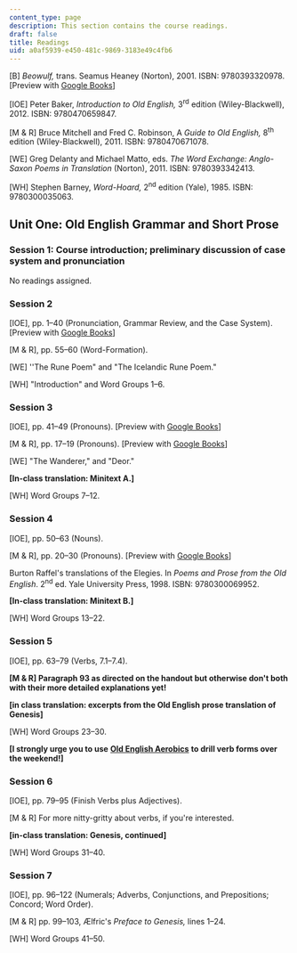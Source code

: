 ```yaml
---
content_type: page
description: This section contains the course readings.
draft: false
title: Readings
uid: a0af5939-e450-481c-9869-3183e49c4fb6
---
```

\[B\] *Beowulf,* trans. Seamus Heaney (Norton), 2001. ISBN: ‎9780393320978. \[Preview with [Google Books](https://www.google.com/books/edition/Beowulf_a_New_Verse_Translation_Bilingua/m-7crEM3A0AC?hl=en&gbpv=1)\]

\[IOE\] Peter Baker, *Introduction to Old English,* 3<sup>rd</sup> edition (Wiley-Blackwell), 2012. ISBN: 9780470659847. 

\[M & R\] Bruce Mitchell and Fred C. Robinson, A *Guide to Old English,* 8<sup>th</sup> edition (Wiley-Blackwell), 2011. ISBN: ‎9780470671078. 

\[WE\] Greg Delanty and Michael Matto, eds. *The Word Exchange: Anglo-Saxon Poems in Translation* (Norton), 2011. ISBN: ‎9780393342413. 

\[WH\] Stephen Barney, *Word-Hoard,* 2<sup>nd</sup> edition (Yale), 1985. ISBN: ‎9780300035063. 

## Unit One: Old English Grammar and Short Prose

### Session 1: Course introduction; preliminary discussion of case system and pronunciation

No readings assigned.

### Session 2

\[IOE\], pp. 1–40 (Pronunciation, Grammar Review, and the Case System). \[Preview with [Google Books](https://www.google.com/books/edition/Introduction_to_Old_English/plIqudth2IwC?hl=en&gbpv=1)\]

\[M & R\], pp. 55–60 (Word-Formation). 

\[WE\] ''The Rune Poem" and "The Icelandic Rune Poem."

\[WH\] "Introduction" and Word Groups 1–6.

### Session 3

\[IOE\], pp. 41–49 (Pronouns). \[Preview with [Google Books](https://www.google.com/books/edition/Introduction_to_Old_English/plIqudth2IwC?hl=en&gbpv=1)\]

\[M & R\], pp. 17–19 (Pronouns). \[Preview with [Google Books](https://www.google.com/books/edition/A_Guide_to_Old_English/hwzlYFlKlOoC?hl=en&gbpv=1)\]

\[WE\] "The Wanderer," and "Deor." 

**\[In-class translation: Minitext A.\]**

\[WH\] Word Groups 7–12.

### Session 4

\[IOE\], pp. 50–63 (Nouns). 

\[M & R\], pp. 20–30 (Pronouns). \[Preview with [Google Books](https://www.google.com/books/edition/A_Guide_to_Old_English/hwzlYFlKlOoC?hl=en&gbpv=1)\]

Burton Raffel's translations of the Elegies. In *Poems and Prose from the Old English*. 2<sup>nd</sup> ed. Yale University Press, 1998. ISBN: ‎9780300069952. 

**\[In-class translation: Minitext B.\]**

\[WH\] Word Groups 13–22.

### Session 5

\[IOE\], pp. 63–79 (Verbs, 7.1–7.4).

**\[M & R\] Paragraph 93 as directed on the handout but otherwise don't both with their more detailed explanations yet!**

**\[in class translation: excerpts from the Old English prose translation of Genesis\]**

\[WH\] Word Groups 23–30.

**\[I strongly urge you to use** [**Old English Aerobics**](http://www.oldenglishaerobics.net/) **to drill verb forms over the weekend!\]**

### Session 6

\[IOE\], pp. 79–95 (Finish Verbs plus Adjectives).

\[M & R\] For more nitty-gritty about verbs, if you're interested.

**\[in-class translation: Genesis, continued\]** 

\[WH\] Word Groups 31–40.

### Session 7

\[IOE\], pp. 96–122 (Numerals; Adverbs, Conjunctions, and Prepositions; Concord; Word Order).

\[M & R\] pp. 99–103, Ælfric's *Preface to Genesis,* lines 1–24.

\[WH\] Word Groups 41–50.